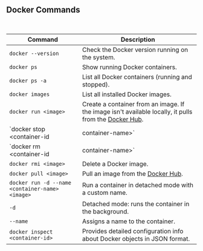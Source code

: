 ## Docker Commands
<br>

| Command | Description |
|--------|-------------|
| `docker --version` | Check the Docker version running on the system. |
| `docker ps` | Show running Docker containers. |
| `docker ps -a` | List all Docker containers (running and stopped). |
| `docker images` | List all installed Docker images. |
| `docker run <image>` | Create a container from an image. If the image isn't available locally, it pulls from the [Docker Hub](https://hub.docker.com/). |
| `docker stop <container-id | container-name>` | Stop a running container. |
| `docker rm <container-id | container-name>` | Delete a container. |
| `docker rmi <image>` | Delete a Docker image. |
| `docker pull <image>` | Pull an image from the [Docker Hub](https://hub.docker.com/). |
| `docker run -d --name <container-name> <image>` | Run a container in detached mode with a custom name. |
| `-d` | Detached mode: runs the container in the background. |
| `--name` | Assigns a name to the container. |
| `docker inspect <container-id>` | Provides detailed configuration info about Docker objects in JSON format. |





